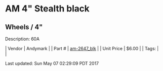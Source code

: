 # AM 4" Stealth black
## Wheels / 4"
Description: 	60A 

| Vendor | Andymark | 
| Part # | [am-2647_blk](http://www.andymark.com/product-p/am-2647_Blk.htm) | 
| Unit Price | $6.00 | 
| Tags: |  | 

Last updated: Sun May 07 02:29:09 PDT 2017